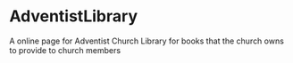 # AdventistLibrary
A online page for Adventist Church Library for books that the church owns to provide to church members
